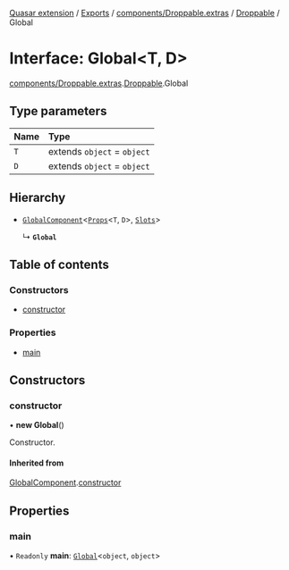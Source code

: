 [Quasar extension](../index.md) / [Exports](../modules.md) / [components/Droppable.extras](../modules/components_Droppable_extras.md) / [Droppable](../modules/components_Droppable_extras.Droppable.md) / Global

# Interface: Global<T, D\>

[components/Droppable.extras](../modules/components_Droppable_extras.md).[Droppable](../modules/components_Droppable_extras.Droppable.md).Global

## Type parameters

| Name | Type |
| :------ | :------ |
| `T` | extends `object` = `object` |
| `D` | extends `object` = `object` |

## Hierarchy

- [`GlobalComponent`](components_api_misc.GlobalComponent.md)<[`Props`](components_Droppable_extras.Droppable.Props.md)<`T`, `D`\>, [`Slots`](components_Droppable_extras.Droppable.Slots.md)\>

  ↳ **`Global`**

## Table of contents

### Constructors

- [constructor](components_Droppable_extras.Droppable.Global.md#constructor)

### Properties

- [main](components_Droppable_extras.Droppable.Global.md#main)

## Constructors

### constructor

• **new Global**()

Constructor.

#### Inherited from

[GlobalComponent](components_api_misc.GlobalComponent.md).[constructor](components_api_misc.GlobalComponent.md#constructor)

## Properties

### main

• `Readonly` **main**: [`Global`](components_Sortable_extras.Sortable.Global.md)<`object`, `object`\>

